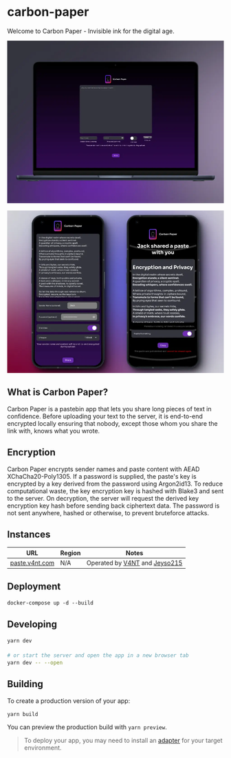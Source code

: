 # carbon-paper

Welcome to Carbon Paper - Invisible ink for the digital age.

![Carbon Paper on Mac](docs/screenshots/carbon_paper_mac.webp)

![Carbon Paper on Mobile](docs/screenshots/carbon-paper-mobile.webp)

## What is Carbon Paper?

Carbon Paper is a pastebin app that lets you share long pieces of text in confidence. Before uploading your text to the server, it is end-to-end encrypted locally ensuring that nobody, except those whom you share the link with, knows what you wrote.

## Encryption

Carbon Paper encrypts sender names and paste content with AEAD XChaCha20-Poly1305. If a password is supplied, the paste's key is encrypted by a key derived from the password using Argon2id13. To reduce computational waste, the key encryption key is hashed with Blake3 and sent to the server. On decryption, the server will request the derived key encryption key hash before sending back ciphertext data. The password is not sent anywhere, hashed or otherwise, to prevent bruteforce attacks.

## Instances

| URL                                                    | Region  | Notes                                                                                            |
| ------------------------------------------------------ | ------- | ------------------------------------------------------------------------------------------------ |
| [paste.v4nt.com](https://paste.v4nt.com) | N/A | Operated by [V4NT](https://paste.v4nt.com) and [Jeyso215](https://www.davidroker.co) |

## Deployment

```
docker-compose up -d --build
```

## Developing

```bash
yarn dev

# or start the server and open the app in a new browser tab
yarn dev -- --open
```

## Building

To create a production version of your app:

```bash
yarn build
```

You can preview the production build with `yarn preview`.

> To deploy your app, you may need to install an [adapter](https://kit.svelte.dev/docs/adapters) for your target environment.
